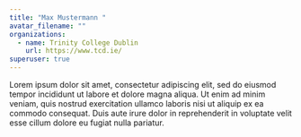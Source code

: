 ```yaml
---
title: "Max Mustermann "
avatar_filename: ""
organizations:
  - name: Trinity College Dublin
    url: https://www.tcd.ie/
superuser: true
---
```

Lorem ipsum dolor sit amet, consectetur adipiscing elit, sed do eiusmod tempor incididunt ut labore et dolore magna aliqua. Ut enim ad minim veniam, quis nostrud exercitation ullamco laboris nisi ut aliquip ex ea commodo consequat. Duis aute irure dolor in reprehenderit in voluptate velit esse cillum dolore eu fugiat nulla pariatur.